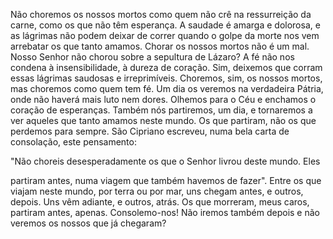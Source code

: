 
Não choremos os nossos mortos como quem não crê na ressurreição da carne, como os que não têm esperança. A saudade é amarga e dolorosa, e as lágrimas não podem deixar de correr quando o golpe da morte nos vem arrebatar os que tanto amamos. Chorar os nossos mortos não é um mal. Nosso Senhor não chorou sobre a sepultura de Lázaro? A fé não nos condena à insensibilidade, à dureza de coração. Sim, deixemos que corram essas lágrimas saudosas e irreprimíveis. Choremos, sim, os nossos mortos, mas choremos como quem tem fé. Um dia os veremos na verdadeira Pátria, onde não haverá mais luto nem dores. Olhemos para o Céu e enchamos o coração de esperanças. Também nós partiremos, um dia, e tornaremos a ver aqueles que tanto amamos neste mundo. Os que partiram, não os que perdemos para sempre. São Cipriano escreveu, numa bela carta de consolação, este pensamento:

"Não choreis desesperadamente os que o Senhor livrou deste mundo. Eles

partiram antes, numa viagem que também havemos de fazer". Entre os que viajam neste mundo, por terra ou por mar, uns chegam antes, e outros, depois. Uns vêm adiante, e outros, atrás. Os que morreram, meus caros, partiram antes, apenas. Consolemo-nos! Não iremos também depois e não veremos os nossos que já chegaram?

